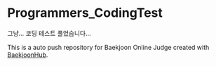 # Programmers_CodingTest
그냥... 코딩 테스트 풀었습니다...

This is a auto push repository for Baekjoon Online Judge created with [BaekjoonHub](https://github.com/BaekjoonHub/BaekjoonHub).
